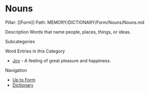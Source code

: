# Nouns
Pillar: [[Form]]
Path: MEMORY/DICTIONARY/Form/Nouns/Nouns.md

Description
Words that name people, places, things, or ideas.

Subcategories

Word Entries in this Category
- [Joy](../../Words/J/Joy.md#sense-1) - A feeling of great pleasure and happiness.

Navigation
- [Up to Form](../Form.md)
- [Dictionary](../../dictionary.md)
